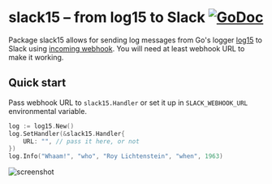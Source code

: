 # slack15 – from log15 to Slack [![GoDoc](https://godoc.org/github.com/tg/slack15?status.svg)](https://godoc.org/github.com/tg/pgpass)

Package slack15 allows for sending log messages from Go's logger [log15](https://github.com/inconshreveable/log15) to Slack using [incoming webhook](https://api.slack.com/incoming-webhooks). You will need at least webhook URL to make it working.

## Quick start
Pass webhook URL to `slack15.Handler` or set it up in `SLACK_WEBHOOK_URL` environmental variable.

```go
log := log15.New()
log.SetHandler(&slack15.Handler{
	URL: "", // pass it here, or not
})
log.Info("Whaam!", "who", "Roy Lichtenstein", "when", 1963)
```

![screenshot](https://www.dropbox.com/s/0v27ia73ox100gd/github_slack15.png?raw=1)
